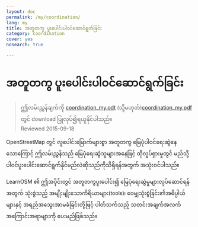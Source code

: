 ```yaml
---
layout: doc
permalink: /my/coordination/
lang: my
title: အတူတကွ ပူးပေါင်းပါဝင်ဆောင်ရွက်ခြင်း
category: coordination
cover: yes
nosearch: true

---
```


အတူတကွ ပူးပေါင်းပါဝင်ဆောင်ရွက်ခြင်း
============

> ဤလမ်းညွှန်ချက်ကို [coordination_my.odt](/files/coordination_my.odt) (သို့မဟုတ်)[coordination_my.pdf](/files/coordination_my.pdf) တွင် download ပြုလုပ်၍ရယူနိုင်ပါသည်။  
> Reviewed 2015-09-18

OpenStreetMap တွင် လူပေါင်းမြောက်များစွာ အတူတကွ မြေပုံပါဝင်ရေးဆွဲနေသောကြောင့် 
ဤလမ်းညွှန်သည် မြေပုံရေးဆွဲသူများအနေဖြင့် ထိုလှုပ်ရှားမှုတွင် မည်သို့ပါဝင်ပူးပေါင်းဆောင်ရွက်နိုင်မည်လဲဆိုသည်ကိုသိရှိရန်အတွက် အသုံးဝင်ပါသည်။

LearnOSM ၏ ဤအပိုင်းတွင် အတူတကွပူးပေါင်း၍ မြေပုံရေးဆွဲမှုများလုပ်ဆောင်ရန်အတွက် သုံးစွဲသည့် အမျိုးမျိုးသောကိရိယာများ(tools)၊
ဝေမျှသုံးစွဲခြင်း၏အဓိပ္ပါယ်များနှင့် အရည်အသွေးအာမခံခြင်းတို့ဖြင့် ပါတ်သက်သည့် 
သတင်းအချက်အလက် အကြောင်းအရာများကို ပေးမည်ဖြစ်သည်။